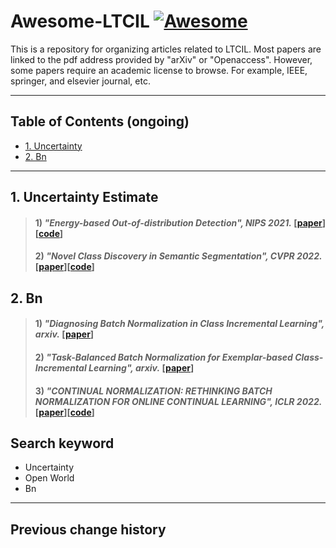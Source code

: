 # Awesome-LTCIL [![Awesome](https://cdn.rawgit.com/sindresorhus/awesome/d7305f38d29fed78fa85652e3a63e154dd8e8829/media/badge.svg)](https://github.com/zhukaii/Awesome-LTCIL/)

This is a repository for organizing articles related to LTCIL. Most papers are linked to the pdf address provided by "arXiv" or "Openaccess". However, some papers require an academic license to browse. For example, IEEE, springer, and elsevier journal, etc.

---

## Table of Contents (ongoing)

- [1. Uncertainty](#1-Uncertainty)
- [2. Bn](#2-Bn)

---

## 1. Uncertainty Estimate

> #### 1) *"Energy-based Out-of-distribution Detection", NIPS 2021.* [[paper](https://arxiv.org/pdf/2010.03759.pdf)][[code](https://github.com/wetliu/energy_ood)]
> #### 2) *"Novel Class Discovery in Semantic Segmentation", CVPR 2022.* [[paper](https://arxiv.org/pdf/2112.01900.pdf)][[code](https://github.com/HeliosZhao/NCDSS)]


## 2. Bn

> #### 1) *"Diagnosing Batch Normalization in Class Incremental Learning", arxiv.* [[paper](https://arxiv.org/pdf/2202.08025.pdf)]
> #### 2) *"Task-Balanced Batch Normalization for Exemplar-based Class-Incremental Learning", arxiv.* [[paper](https://arxiv.org/pdf/2201.12559.pdf)]
> #### 3) *"CONTINUAL NORMALIZATION: RETHINKING BATCH NORMALIZATION FOR ONLINE CONTINUAL LEARNING", ICLR 2022.* [[paper](https://arxiv.org/pdf/2203.16102.pdf)][[code](https://github.com/phquang/Continual-Normalization)]


## Search keyword

- Uncertainty
- Open World
- Bn

---

## Previous change history
